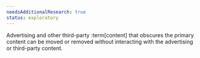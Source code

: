 ```yaml
---
needsAdditionalResearch: true
status: exploratory
---
```


Advertising and other third-party :term[content] that obscures the primary content can be moved or removed without interacting with the advertising or third-party content.
